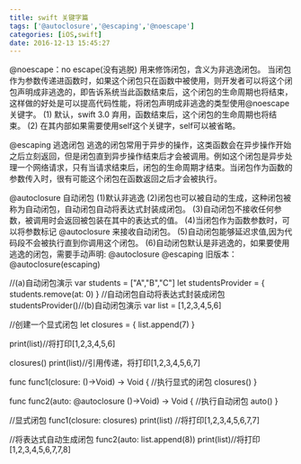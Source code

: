```yaml
---
title: swift 关键字篇
tags: ['@autoclosure','@escaping','@noescape']
categories: [iOS,swift]
date: 2016-12-13 15:45:27
---
```


@noescape：no escape(没有逃脱)
用来修饰闭包，含义为非逃逸闭包。
当闭包作为参数传递进函数时，如果这个闭包只在函数中被使用，则开发者可以将这个闭包声明成非逃逸的，即告诉系统当此函数结束后，这个闭包的生命周期也将结束，这样做的好处是可以提高代码性能，将闭包声明成非逃逸的类型使用@noescape关键字。
(1) 默认，swift 3.0 弃用，函数结束后，这个闭包的生命周期也将结束。
(2) 在其内部如果需要使用self这个关键字，self可以被省略。

@escaping 逃逸闭包
逃逸的闭包常用于异步的操作，这类函数会在异步操作开始之后立刻返回，但是闭包直到异步操作结束后才会被调用。例如这个闭包是异步处理一个网络请求，只有当请求结束后，闭包的生命周期才结束。当闭包作为函数的参数传入时，很有可能这个闭包在函数返回之后才会被执行。

@autoclosure 自动闭包
(1)默认非逃逸
(2)闭包也可以被自动的生成，这种闭包被称为自动闭包，自动闭包自动将表达式封装成闭包。
(3)自动闭包不接收任何参数，被调用时会返回被包装在其中的表达式的值。
(4)当闭包作为函数参数时，可以将参数标记 @autoclosure 来接收自动闭包。
(5)自动闭包能够延迟求值,因为代码段不会被执行直到你调用这个闭包。
(6)自动闭包默认是非逃逸的，如果要使用逃逸的闭包，需要手动声明: @autoclosure @escaping 旧版本：@autoclosure(escaping)

//(a)自动闭包演示
var students = ["A","B","C"]
let studentsProvider = { students.remove(at: 0) } //自动闭包自动将表达式封装成闭包
studentsProvider()//(b)自动闭包演示
var list = [1,2,3,4,5,6]

//创建一个显式闭包
let closures = {
list.append(7)
}

print(list)//将打印[1,2,3,4,5,6]

closures()
print(list)//引用传递，将打印[1,2,3,4,5,6,7]

func func1(closure: ()->Void) -> Void {
//执行显式的闭包
closures()
}

func func2(auto: @autoclosure ()->Void) -> Void {
//执行自动闭包
auto()
}

//显式闭包
func1(closure: closures)
print(list) //将打印[1,2,3,4,5,6,7,7]

//将表达式自动生成闭包
func2(auto: list.append(8))
print(list)//将打印[1,2,3,4,5,6,7,7,8]
